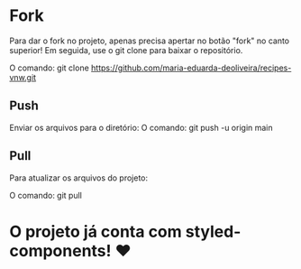 # Fork

Para dar o fork no projeto, apenas precisa apertar no botão "fork" no canto superior!
Em seguida, use o git clone para baixar o repositório.

O comando: git clone https://github.com/maria-eduarda-deoliveira/recipes-vnw.git

## Push

Enviar os arquivos para o diretório:
O comando: git push -u origin main

## Pull

Para atualizar os arquivos do projeto:

O comando: git pull

# O projeto já conta com styled-components! ❤️
